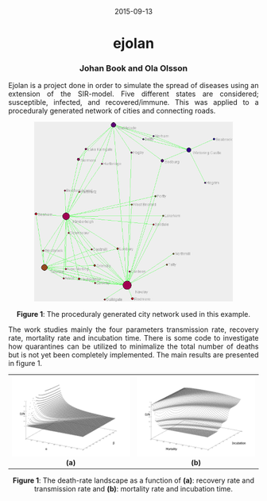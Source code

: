 <p align="center">2015-09-13</p>
<h1 align="center">ejolan</h1>
<h3 align="center">Johan Book and Ola Olsson</h3>

<p align="justify">
Ejolan is a project done in order to simulate the spread of diseases using an extension of the SIR-model. Five different states are considered; susceptible, infected, and recovered/immune. This was applied to a proceduraly generated network of cities and connecting roads.
</p>

<p align="center">
<img src="https://raw.githubusercontent.com/JohanBook/ejolan/master/city_map.png" width="400">
</p>
<p align="center">
  <b>Figure 1</b>: The proceduraly generated city network used in this example.
</p>

<p align="justify">
The work studies mainly the four parameters transmission rate, recovery rate, mortality rate and incubation time. There is some code to investigate how quarantines can be utilized to minimalize the total number of deaths but is not yet been completely implemented. The main results are presented in figure 1. 
</p>

<table style="width:100%">
    <tr>
        <th><img src="https://raw.githubusercontent.com/JohanBook/ejolan/master/ab.png"><center>(a)</center></th>
        <th><img src="https://raw.githubusercontent.com/JohanBook/ejolan/master/id.png"><center>(b)</center></th>
    </tr>
</table>
<p align="center">
  <b>Figure 1</b>: The death-rate landscape as a function of <b>(a)</b>: recovery rate and transmission rate and <b>(b)</b>: mortality rate and incubation time.
</p>

